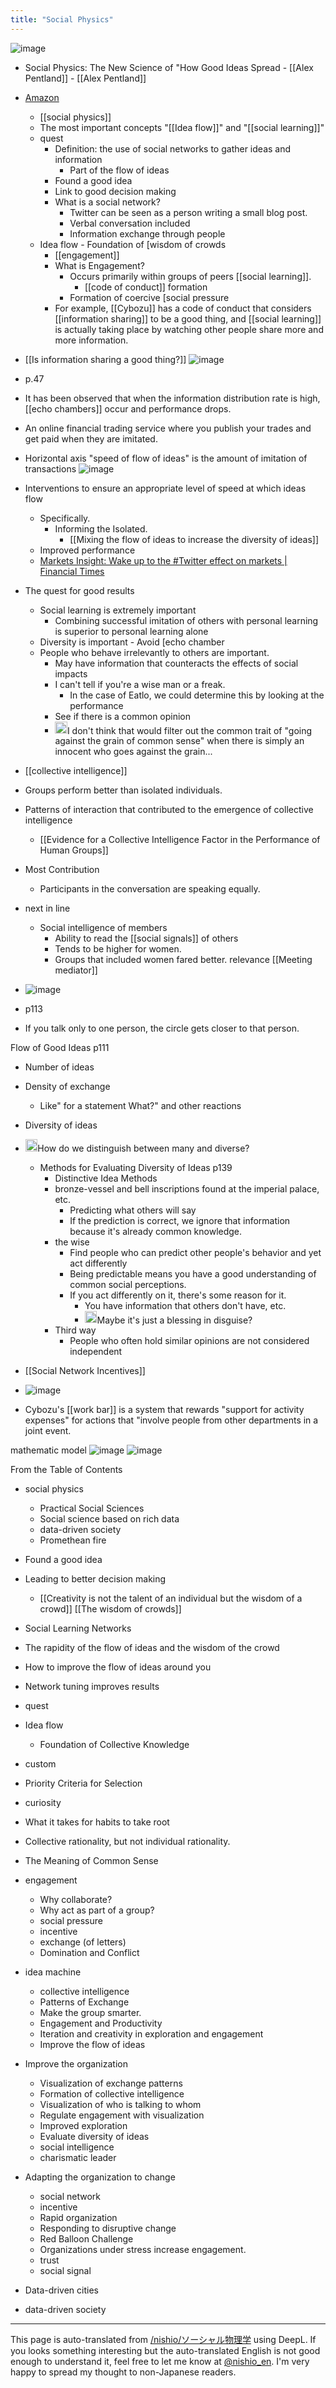 ```yaml
---
title: "Social Physics"
---
```


![image](https://gyazo.com/bb3abad5fbfb42bec009595c78ebcc6d/thumb/1000)
- Social Physics: The New Science of "How Good Ideas Spread
        - [[Alex Pentland]]
        - [[Alex Pentland]]
- [Amazon](https://amzn.to/35Txwja)

    - [[social physics]]
    - The most important concepts "[[Idea flow]]" and "[[social learning]]"
    - quest
        - Definition: the use of social networks to gather ideas and information
            - Part of the flow of ideas
        - Found a good idea
        - Link to good decision making
        - What is a social network?
            - Twitter can be seen as a person writing a small blog post.
            - Verbal conversation included
            - Information exchange through people
    - Idea flow
            - Foundation of [wisdom of crowds
        - [[engagement]]
        - What is Engagement?
            - Occurs primarily within groups of peers [[social learning]].
                - [[code of conduct]] formation
            - Formation of coercive [social pressure
        - For example, [[Cybozu]] has a code of conduct that considers [[information sharing]] to be a good thing, and [[social learning]] is actually taking place by watching other people share more and more information.

- [[Is information sharing a good thing?]]
![image](https://gyazo.com/96cdfdebe0bdaae077a4c7732b6e3040/thumb/1000)
- p.47
- It has been observed that when the information distribution rate is high, [[echo chambers]] occur and performance drops.
- An online financial trading service where you publish your trades and get paid when they are imitated.
- Horizontal axis "speed of flow of ideas" is the amount of imitation of transactions
![image](https://gyazo.com/45d914b7a705322ff2d82d9f939ec8ae/thumb/1000)

- Interventions to ensure an appropriate level of speed at which ideas flow
    - Specifically.
        - Informing the Isolated.
            - [[Mixing the flow of ideas to increase the diversity of ideas]]
    - Improved performance
    - [Markets Insight: Wake up to the #Twitter effect on markets | Financial Times](https://www.ft.com/content/0aacf78c-a801-11e2-b031-00144feabdc0)


- The quest for good results
    - Social learning is extremely important
        - Combining successful imitation of others with personal learning is superior to personal learning alone
    - Diversity is important
            - Avoid [echo chamber
    - People who behave irrelevantly to others are important.
        - May have information that counteracts the effects of social impacts
        - I can't tell if you're a wise man or a freak.
            - In the case of Eatlo, we could determine this by looking at the performance
        - See if there is a common opinion
        - <img src='https://scrapbox.io/api/pages/nishio-en/nishio/icon' alt='nishio.icon' height="19.5"/>I don't think that would filter out the common trait of "going against the grain of common sense" when there is simply an innocent who goes against the grain...

- [[collective intelligence]]
- Groups perform better than isolated individuals.
- Patterns of interaction that contributed to the emergence of collective intelligence
    - [[Evidence for a Collective Intelligence Factor in the Performance of Human Groups]]
- Most Contribution
    - Participants in the conversation are speaking equally.
- next in line
    - Social intelligence of members
        - Ability to read the [[social signals]] of others
        - Tends to be higher for women.
        - Groups that included women fared better.
relevance
[[Meeting mediator]]
- ![image](https://gyazo.com/e1810c0034ba7c67bf0688d73ccd8501/thumb/1000)
- p113
- If you talk only to one person, the circle gets closer to that person.

Flow of Good Ideas p111
- Number of ideas
- Density of exchange
    - Like" for a statement What?" and other reactions
- Diversity of ideas
- <img src='https://scrapbox.io/api/pages/nishio-en/nishio/icon' alt='nishio.icon' height="19.5"/>How do we distinguish between many and diverse?
    - Methods for Evaluating Diversity of Ideas p139
        - Distinctive Idea Methods
        - bronze-vessel and bell inscriptions found at the imperial palace, etc.
            - Predicting what others will say
            - If the prediction is correct, we ignore that information because it's already common knowledge.
        - the wise
            - Find people who can predict other people's behavior and yet act differently
            - Being predictable means you have a good understanding of common social perceptions.
            - If you act differently on it, there's some reason for it.
                - You have information that others don't have, etc.
                - <img src='https://scrapbox.io/api/pages/nishio-en/nishio/icon' alt='nishio.icon' height="19.5"/>Maybe it's just a blessing in disguise?
        - Third way
            - People who often hold similar opinions are not considered independent

- [[Social Network Incentives]]
- ![image](https://gyazo.com/5c164731efd56100550e852918b3670a/thumb/1000)
- Cybozu's [[work bar]] is a system that rewards "support for activity expenses" for actions that "involve people from other departments in a joint event.

mathematic model
![image](https://gyazo.com/6b9a5465c4cc1850f4abf302b813e239/thumb/1000)
![image](https://gyazo.com/b6a42c2908472692eea5168715a4db90/thumb/1000)


From the Table of Contents
- social physics
    - Practical Social Sciences
    - Social science based on rich data
    - data-driven society
    - Promethean fire
- Found a good idea
- Leading to better decision making
    - [[Creativity is not the talent of an individual but the wisdom of a crowd]]   [[The wisdom of crowds]]
- Social Learning Networks
- The rapidity of the flow of ideas and the wisdom of the crowd
- How to improve the flow of ideas around you
- Network tuning improves results
- quest

- Idea flow
    - Foundation of Collective Knowledge
- custom
- Priority Criteria for Selection
- curiosity
- What it takes for habits to take root
- Collective rationality, but not individual rationality.
- The Meaning of Common Sense

- engagement
    - Why collaborate?
    - Why act as part of a group?
    - social pressure
    - incentive
    - exchange (of letters)
    - Domination and Conflict

- idea machine
    - collective intelligence
    - Patterns of Exchange
    - Make the group smarter.
    - Engagement and Productivity
    - Iteration and creativity in exploration and engagement
    - Improve the flow of ideas
- Improve the organization
    - Visualization of exchange patterns
    - Formation of collective intelligence
    - Visualization of who is talking to whom
    - Regulate engagement with visualization
    - Improved exploration
    - Evaluate diversity of ideas
    - social intelligence
    - charismatic leader

- Adapting the organization to change
    - social network
    - incentive
    - Rapid organization
    - Responding to disruptive change
    - Red Balloon Challenge
    - Organizations under stress increase engagement.
    - trust
    - social signal

- Data-driven cities
- data-driven society

---
This page is auto-translated from [/nishio/ソーシャル物理学](https://scrapbox.io/nishio/ソーシャル物理学) using DeepL. If you looks something interesting but the auto-translated English is not good enough to understand it, feel free to let me know at [@nishio_en](https://twitter.com/nishio_en). I'm very happy to spread my thought to non-Japanese readers.